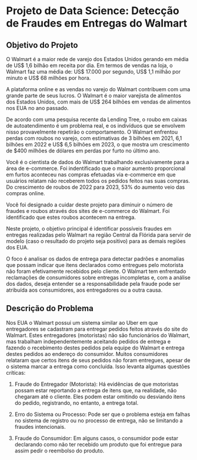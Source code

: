 # Projeto de Data Science: Detecção de Fraudes em Entregas do Walmart

## Objetivo do Projeto
 

O Walmart é a maior rede de varejo dos Estados Unidos gerando em média de US$ 1,6 bilhão em receita por dia. Em termos de vendas na loja, o Walmart faz uma média de: US$ 17.000 por segundo, US$ 1,1 milhão por minuto e US$ 68 milhões por hora.

 

A plataforma online e as vendas no varejo do Walmart contribuem com uma grande parte de seus lucros. O Walmart é o maior varejista de alimentos dos Estados Unidos, com mais de US$ 264 bilhões em vendas de alimentos nos EUA no ano passado.

 

De acordo com uma pesquisa recente da Lending Tree, o roubo em caixas de autoatendimento é um problema real, e os indivíduos que se envolvem nisso provavelmente repetirão o comportamento. O Walmart enfrentou perdas com roubos no varejo, com estimativas de 3 bilhões em 2021, 6,1 bilhões em 2022 e US$ 6,5 bilhões em 2023, o que mostra um crescimento de $400 milhões de dólares em perdas por furto no último ano.

 

Você é o cientista de dados do Walmart trabalhando exclusivamente para a área de e-commerce. Foi indentificado que o maior aumento proporcional em furtos aconteceu nas compras efetuadas via e-commerce em que usuários relatam não receberem todos os pedidos feitos nas suas compras. Do crescimento de roubos de 2022 para 2023, 53% do aumento veio das compras online.

 

Você foi designado a cuidar deste projeto para diminuir o número de fraudes e roubos através dos sites de e-commerce do Walmart. Foi identificado que estes roubos acontecem na entrega.

 

Neste projeto, o objetivo principal é identificar possíveis fraudes em entregas realizadas pelo Walmart na região Central da Flórida para servir de modelo (caso o resultado do projeto seja positivo) para as demais regiões dos EUA.

 

O foco é analisar os dados de entrega para detectar padrões e anomalias que possam indicar que itens declarados como entregues pelo motorista não foram efetivamente recebidos pelo cliente. O Walmart tem enfrentado reclamações de consumidores sobre entregas incompletas e, com a análise dos dados, deseja entender se a responsabilidade pela fraude pode ser atribuída aos consumidores, aos entregadores ou a outra causa.

## Descrição do Problema
 

Nos EUA o Walmart possui um sistema similar ao Uber em que entregadores se cadastram para entregar pedidos feitos através do site do Walmart. Estes entregadores (motoristas) não são funcionários do Walmart, mas trabalham independentemente aceitando pedidos de entrega e fazendo o recebimento destes pedidos pela equipe do Walmart e entrega destes pedidos ao endereço do consumidor. Muitos consumidores relataram que certos itens de seus pedidos não foram entregues, apesar de o sistema marcar a entrega como concluída. Isso levanta algumas questões críticas:

 

1. Fraude do Entregador (Motorista): Há evidências de que motoristas possam estar reportando a entrega de itens que, na realidade, não chegaram até o cliente. Eles podem estar omitindo ou desviando itens do pedido, registrando, no entanto, a entrega total.

2. Erro do Sistema ou Processo: Pode ser que o problema esteja em falhas no sistema de registro ou no processo de entrega, não se limitando a fraudes intencionais.

3. Fraude do Consumidor: Em alguns casos, o consumidor pode estar declarando como não ter recebido um produto que foi entregue para assim pedir o reembolso do produto.